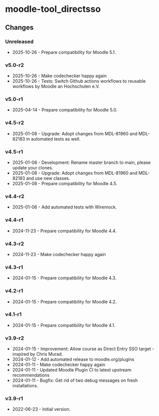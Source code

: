 moodle-tool_directsso
=====================

Changes
-------

### Unreleased

* 2025-10-26 - Prepare compatibility for Moodle 5.1.

### v5.0-r2

* 2025-10-26 - Make codechecker happy again
* 2025-10-26 - Tests: Switch Github actions workflows to reusable workflows by Moodle an Hochschulen e.V.

### v5.0-r1

* 2025-04-14 - Prepare compatibility for Moodle 5.0.

### v4.5-r2

* 2025-01-08 - Upgrade: Adopt changes from MDL-81960 and MDL-82183 in automated tests as well.

### v4.5-r1

* 2025-01-08 - Development: Rename master branch to main, please update your clones.
* 2025-01-08 - Upgrade: Adopt changes from MDL-81960 and MDL-82183 and use new classes.
* 2025-01-08 - Prepare compatibility for Moodle 4.5.

### v4.4-r2

* 2025-01-06 - Add automated tests with Wiremock.

### v4.4-r1

* 2024-11-23 - Prepare compatibility for Moodle 4.4.

### v4.3-r2

* 2024-11-23 - Make codechecker happy again

### v4.3-r1

* 2024-01-15 - Prepare compatibility for Moodle 4.3.

### v4.2-r1

* 2024-01-15 - Prepare compatibility for Moodle 4.2.

### v4.1-r1

* 2024-01-15 - Prepare compatibility for Moodle 4.1.

### v3.9-r2

* 2024-01-15 - Improvement: Allow course as Direct Entry SSO target - inspired by Chris Murad.
* 2024-01-12 - Add automated release to moodle.org/plugins
* 2024-01-11 - Make codechecker happy again
* 2024-01-11 - Updated Moodle Plugin CI to latest upstream recommendations
* 2024-01-11 - Bugfix: Get rid of two debug messages on fresh installations.

### v3.9-r1

* 2022-06-23 - Initial version.
